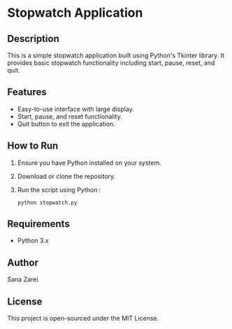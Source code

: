 # Stopwatch Application

## Description
This is a simple stopwatch application built using Python's Tkinter library. It provides basic stopwatch functionality including start, pause, reset, and quit.

## Features
- Easy-to-use interface with large display.
- Start, pause, and reset functionality.
- Quit button to exit the application.

## How to Run
1. Ensure you have Python installed on your system.
2. Download or clone the repository.
3. Run the script using Python :

   ```
   python stopwatch.py 

## Requirements
- Python 3.x

## Author
Sana Zarei

## License
This project is open-sourced under the MIT License.
